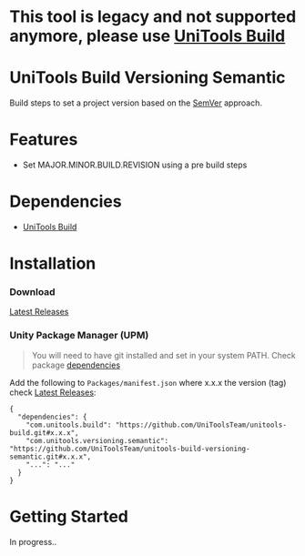 # This tool is legacy and not supported anymore, please use [UniTools Build](https://github.com/UniToolsTeam/unitools-build)

# UniTools Build Versioning Semantic
Build steps to set a project version based on the [SemVer](https://semver.org) approach.

# Features
- Set MAJOR.MINOR.BUILD.REVISION using a pre build steps

# Dependencies
- [UniTools Build](https://github.com/UniToolsTeam/unitools-build)

# Installation

### Download
[Latest Releases](../../releases/latest)

### Unity Package Manager (UPM)

> You will need to have git installed and set in your system PATH.
> Check package [dependencies](https://github.com/UniToolsTeam/unitools-build-versioning-semantic/blob/master/package.json)

Add the following to `Packages/manifest.json` where x.x.x the version (tag) check [Latest Releases](../../releases/latest):

```
{
  "dependencies": {
    "com.unitools.build": "https://github.com/UniToolsTeam/unitools-build.git#x.x.x",
    "com.unitools.versioning.semantic": "https://github.com/UniToolsTeam/unitools-build-versioning-semantic.git#x.x.x",
    "...": "..."
  }
}
```

# Getting Started
In progress..
